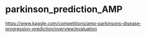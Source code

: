 # parkinson_prediction_AMP
https://www.kaggle.com/competitions/amp-parkinsons-disease-progression-prediction/overview/evaluation

